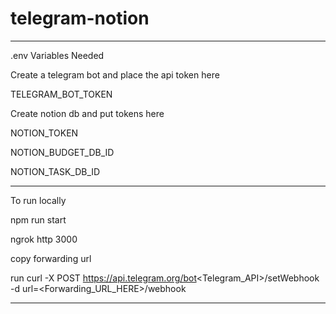# telegram-notion

---

.env Variables Needed

Create a telegram bot and place the api token here

TELEGRAM_BOT_TOKEN

Create notion db and put tokens here

NOTION_TOKEN

NOTION_BUDGET_DB_ID

NOTION_TASK_DB_ID

---

To run locally

npm run start

ngrok http 3000

copy forwarding url

run curl -X POST https://api.telegram.org/bot<Telegram_API>/setWebhook \
 -d url=<Forwarding_URL_HERE>/webhook

---

